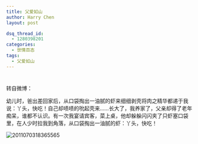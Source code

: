 ```yaml
---
title: 父爱如山
author: Harry Chen
layout: post

dsq_thread_id:
  - 1280398201
categories:
  - 世情百态
tags:
  - 父爱如山
---
```

# 

转自微博：

幼儿时，爸出差回家后，从口袋掏出一油腻的虾来细细剥壳将肉之精华都递于我说：丫头，快吃！自己却啧啧的吮起壳来……长大了，我养家了，父亲却得了老年痴呆，谁都不认识。有一次我宴请宾客，菜上桌，他却躲躲闪闪夹了只虾塞口袋里，在人少时拉我到角落，从口袋掏出一油腻的虾：丫头，快吃！

![2011070318365565][1]

   [1]: http://www.roybit.com/wp-content/uploads/2011/08/2011070318365565_thumb.jpg (2011070318365565)
